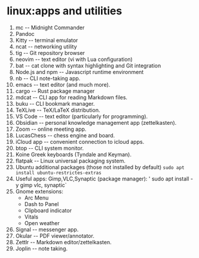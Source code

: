 # linux:apps and utilities

1. mc -- Midnight Commander
2. Pandoc
3. Kitty -- terminal emulator
4. ncat -- networking utility
5. tig -- Git repository browser
6. neovim -- text editor (vi with Lua configuration)
7. bat -- cat clone with syntax highlighting and Git integration
8. Node.js and npm -- Javascript runtime environment
9. nb -- CLI note-taking app.
10. emacs -- text editor (and much more).
11. cargo -- Rust package manager
12. mdcat -- CLI app for reading Markdown files.
13. buku -- CLI bookmark manager.
14. TeXLive -- TeX/LaTeX distribution.
15. VS Code -- text editor (particularly for programming).
16. Obsidian -- personal knowledge management app (zettelkasten).
17. Zoom -- online meeting app.
18. LucasChess -- chess engine and board.
19. iCloud app -- convenient connection to icloud apps.
20. btop -- CLI system monitor.
21. Koine Greek keyboards (Tyndale and Keyman).
22. flatpak -- Linux universal packaging system.
23. Ubuntu additional packages (those not installed by default)
    `sudo apt install ubuntu-restrictes-extras`
24. Useful apps: Gimp,VLC,Synaptic (package manager):
    ' sudo apt install -y gimp vlc, synaptic`
25. Gnome extensions:
    - Arc Menu
    - Dash to Panel
    - Clipboard indicator
    - Vitals
    - Open weather
26. Signal -- messenger app.
27. Okular -- PDF viewer/annotator.
28. Zettlr -- Markdown editor/zettelkasten.
29. Joplin -- note taking.
 
